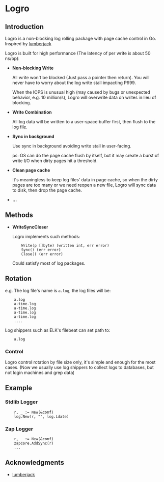 Logro
===

## Introduction

Logro is a non-blocking log rolling package with page cache control in Go. Inspired by [lumberjack](https://github.com/natefinch/lumberjack)

Logro is built for high performance (The latency of per write is about 50 ns/op):

- __Non-blocking Write__

    All write won't be blocked (Just pass a pointer then return).
    You will never have to worry about the log write stall impacting P999.
    
    When the IOPS is unusual high (may caused by bugs or unexpected behavior, e.g. 10 million/s), Logro will overwrite data on writes in lieu of blocking.
    
- __Write Combination__

    All log data will be written to a user-space buffer first, 
    then flush to the log file.
    
- __Sync in background__

    Use sync in background avoiding write stall in user-facing.
    
    ps: OS can do the page cache flush by itself, 
        but it may create a burst of write I/O when dirty pages hit a threshold.
    
- __Clean page cache__

    It's meaningless to keep log files' data in page cache,
    so when the dirty pages are too many or we need reopen a new file,
    Logro will sync data to disk, then drop the page cache.
    
- __...__
    
## Methods

- __WriteSyncCloser__

    Logro implements such methods:

    ```
        Write(p []byte) (written int, err error)
        Sync() (err error)
        Close() (err error)
    ```

    Could satisfy most of log packages.
    
## Rotation

e.g. The log file's name is ```a.log```, the log files will be:

```
    a.log
    a-time.log
    a-time.log
    a-time.log
    a-time.log
    ....
```

Log shippers such as ELK's filebeat can set path to:
    
```
    a.log    
```

### Control

Logro control rotation by file size only, it's simple and enough for the most cases.
(Now we usually use log shippers to collect logs to databases,
but not login machines and grep data)
    
## Example

### Stdlib Logger

```
    r, _ := New(&conf)
    log.New(r, "", log.Ldate)
```

### Zap Logger

```
    r, _ := New(&conf)
    zapcore.AddSync(r)
    ...
```

## Acknowledgments

- [lumberjack](https://github.com/natefinch/lumberjack)
